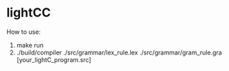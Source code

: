 # lightCC

How to use:

1. make run
2. ./build/compiler ./src/grammar/lex_rule.lex ./src/grammar/gram_rule.gra [your_lightC_program.src]